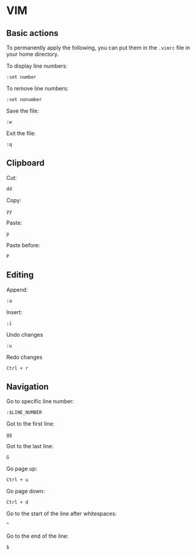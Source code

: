 # VIM

## Basic actions

To permanently apply the following, you can put them in the `.vimrc` file in your home directory.

To display line numbers:

```
:set number
```

To remove line numbers:

```
:set nonumber
```

Save the file:

```
:w
```

Exit the file:

```
:q
```

## Clipboard

Cut:

```
dd
```

Copy:

```
yy
```

Paste:

```
p
```

Paste before:

```
P
```

## Editing

Append:

```
:a
```

Insert:

```
:i
```

Undo changes

```
:u
```

Redo changes

```
Ctrl + r
```

## Navigation

Go to specific line number:

```
:$LINE_NUMBER
```

Got to the first line:

```
gg
```

Got to the last line:

```
G
```

Go page up:

```
Ctrl + u
```

Go page down:

```
Ctrl + d
```

Go to the start of the line after whitespaces:

```
^
```

Go to the end of the line:

```
$
```
